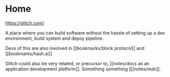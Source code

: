 # Home
https://glitch.com/

A place where you can build software without the hassle of setting up a dev environment, build system and depoy pipeline.

Devs of this are also involved in [[bookmarks/block protocol]] and [[bookmarks/hash.ai]]

Glitch could also be very related, or precursor to, [[notes/docs as an application development platform]]. Something something [[[notes/mdx]].